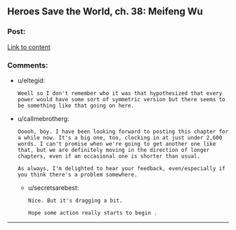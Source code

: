 ## Heroes Save the World, ch. 38: Meifeng Wu

### Post:

[Link to content](https://heroessavetheworld.wordpress.com/2017/01/20/awful-shadow-ch-12-meifeng-wu/)

### Comments:

- u/eltegid:
  ```
  Weell so I don't remember who it was that hypothesized that every power would have some sort of symmetric version but there seems to be something like that going on here.
  ```

- u/callmebrotherg:
  ```
  Ooooh, boy. I have been looking forward to posting this chapter for a while now. It's a big one, too, clocking in at just under 2,600 words. I can't promise when we're going to get another one like that, but we are definitely moving in the direction of longer chapters, even if an occasional one is shorter than usual. 

  As always, I'm delighted to hear your feedback, even/especially if you think there's a problem somewhere.
  ```

  - u/secretsarebest:
    ```
    Nice. But it's dragging a bit.

    Hope some action really starts to begin .
    ```

---


